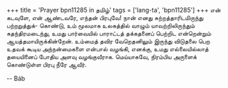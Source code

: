 +++
title = 'Prayer bpn11285 in தமிழ்'
tags = ['lang-ta', 'bpn11285']
+++
என் கடவுளே, என் ஆண்டவரே, எந்தன் பிரபுவே! நான் எனது சுற்றத்தாரிடமிருந்து பற்றறுத்துக்- கொண்டு, உம் மூலமாக உலகத்தில் வாழும் யாவற்றிலிருந்தும் சுதந்திரமடைந்து, உமது பார்வையில் பாராட்டத் தக்கதனைப் பெற்றிட என்றென்றும் ஆயத்தமாயிருக்கின்றேன். உம்மைத் தவிர வேறெதனிலும் இருந்து விடுதலை பெற உதவக் கூடிய அந்நன்மைகளை என்பால் வழங்கி, எனக்கு, உமது எல்லையில்லாத் தயையினைப் போதிய அளவு வழங்குவீராக. மெய்யாகவே, நிரம்பிய அருளைக் கொண்டுள்ள பிரபு நீரே ஆவீர்.

-- Báb
